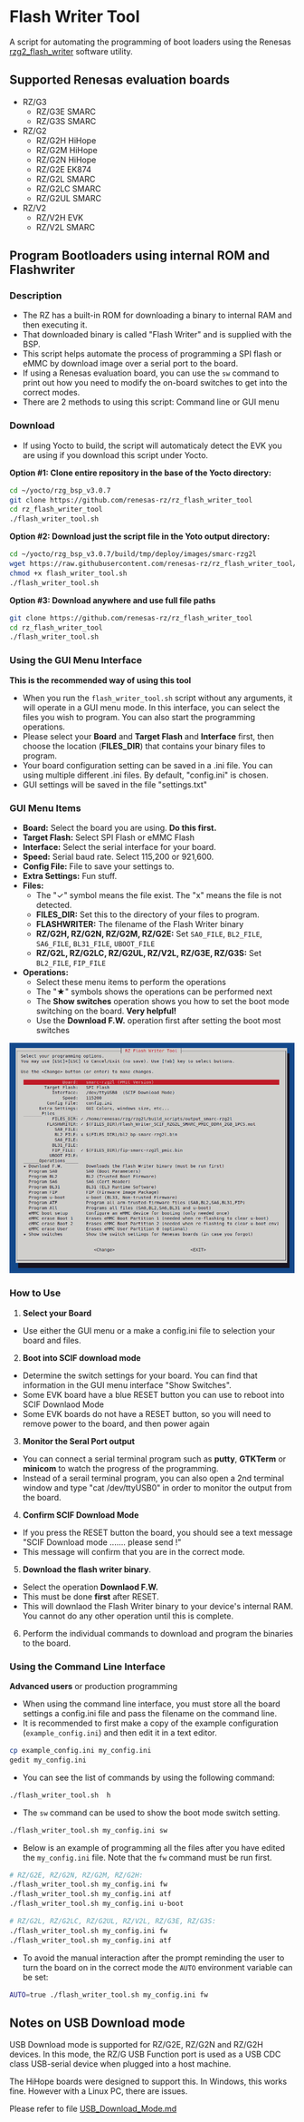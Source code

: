 # Flash Writer Tool

A script for automating the programming of boot loaders using the Renesas
[rzg2\_flash\_writer](https://github.com/renesas-rz/rzg2_flash_writer) software
utility.

## Supported Renesas evaluation boards

* RZ/G3
  * RZ/G3E SMARC
  * RZ/G3S SMARC
* RZ/G2
  * RZ/G2H HiHope
  * RZ/G2M HiHope
  * RZ/G2N HiHope
  * RZ/G2E EK874
  * RZ/G2L SMARC
  * RZ/G2LC SMARC
  * RZ/G2UL SMARC
* RZ/V2
  * RZ/V2H EVK
  * RZ/V2L SMARC

## Program Bootloaders using internal ROM and Flashwriter

### Description

* The RZ has a built-in ROM for downloading a binary to internal RAM and then
executing it.
* That downloaded binary is called "Flash Writer" and is supplied with the BSP.
* This script helps automate the process of programming a SPI flash or eMMC by
download image over a serial port to the board.
* If using a Renesas evaluation board, you can use the `sw` command to print out
how you need to modify the on-board switches to get into the correct modes.
* There are 2 methods to using this script: Command line or GUI menu

### Download

* If using Yocto to build, the script will automaticaly detect the EVK you are
using if you download this script under Yocto.

**Option #1: Clone entire repository in the base of the Yocto directory:**
```bash
cd ~/yocto/rzg_bsp_v3.0.7
git clone https://github.com/renesas-rz/rz_flash_writer_tool
cd rz_flash_writer_tool
./flash_writer_tool.sh
```

**Option #2: Download just the script file in the Yoto output directory:**
```bash
cd ~/yocto/rzg_bsp_v3.0.7/build/tmp/deploy/images/smarc-rzg2l
wget https://raw.githubusercontent.com/renesas-rz/rz_flash_writer_tool/master/flash_writer_tool.sh
chmod +x flash_writer_tool.sh
./flash_writer_tool.sh
```

**Option #3: Download anywhere and use full file paths**
```bash
git clone https://github.com/renesas-rz/rz_flash_writer_tool
cd rz_flash_writer_tool
./flash_writer_tool.sh
```

### Using the GUI Menu Interface

**This is the recommended way of using this tool**
* When you run the `flash_writer_tool.sh` script without any arguments, it will
operate in a GUI menu mode. In this interface, you can select the files you wish
to program. You can also start the programming operations.
* Please select your **Board** and **Target Flash** and **Interface** first,
then choose the location (**FILES_DIR**) that contains your binary files to
program.
* Your board configuration setting can be saved in a .ini file. You can using
multiple different .ini files. By default, "config.ini" is chosen.
* GUI settings will be saved in the file "settings.txt"

### GUI Menu Items

 * **Board:** Select the board you are using. **Do this first.**
 * **Target Flash:** Select SPI Flash or eMMC Flash
 * **Interface:** Select the serial interface for your board.
 * **Speed:** Serial baud rate. Select 115,200 or 921,600.
 * **Config File:** File to save your settings to.
 * **Extra Settings:** Fun stuff.
* **Files:**
  * The "✓" symbol means the file exist. The "x" means the file is not detected.
  * **FILES_DIR:** Set this to the directory of your files to program.
  * **FLASHWRITER:** The filename of the Flash Writer binary
  * **RZ/G2H, RZ/G2N, RZ/G2M, RZ/G2E:** Set `SA0_FILE`, `BL2_FILE`, `SA6_FILE`,
`BL31_FILE`, `UBOOT_FILE`
  * **RZ/G2L, RZ/G2LC, RZ/G2UL, RZ/V2L, RZ/G3E, RZ/G3S:** Set `BL2_FILE`, `FIP_FILE`
* **Operations:**
  * Select these menu items to perform the operations
  * The "★" symbols shows the operations can be performed next
  * The **Show switches** operation shows you how to set the boot mode switching
on the board. **Very helpful!**
  * Use the **Download F.W.** operation first after setting the boot most
switches

![name](gui.png?raw=true)

### How to Use

1. **Select your Board**
* Use either the GUI menu or a make a config.ini file to selection your board
and files.

2. **Boot into SCIF download mode**
* Determine the switch settings for your board. You can find that information in
the GUI menu interface "Show Switches".
* Some EVK board have a blue RESET button you can use to reboot into SCIF
Downlaod Mode
* Some EVK boards do not have a RESET button, so you will need to remove power
to the board, and then power again

3. **Monitor the Seral Port output**
* You can connect a serial terminal program such as **putty**, **GTKTerm** or
**minicom** to watch the progress of the programming.
* Instead of a serail terminal program, you can also open a 2nd terminal window
and type "cat /dev/ttyUSB0" in order to monitor the output from the board.

4. **Confirm SCIF Download Mode**
* If you press the RESET button the board, you should see a text message "SCIF
Download mode .......  please send !"
* This message will confirm that you are in the correct mode.

5. **Download the flash writer binary**.
* Select the operation **Downlaod F.W.**
* This must be done **first** after RESET.
* This will downlaod the Flash Writer binary to your device's internal RAM. You
cannot do any other operation until this is complete.

6. Perform the individual commands to download and program the binaries to the
board.

### Using the Command Line Interface

**Advanced users** or production programming

* When using the command line interface, you must store all the board settings a
config.ini file and pass the filename on the command line.
* It is recommended to first make a copy of the example configuration
(`example_config.ini`) and then edit it in a text editor.

```bash
cp example_config.ini my_config.ini
gedit my_config.ini
```

* You can see the list of commands by using the following command:
```bash
./flash_writer_tool.sh  h
```

* The `sw` command can be used to show the boot mode switch setting.
```bash
./flash_writer_tool.sh my_config.ini sw
```

* Below is an example of programming all the files after you have edited the
`my_config.ini` file. Note that the `fw` command must be run first.
```bash
# RZ/G2E, RZ/G2N, RZ/G2M, RZ/G2H:
./flash_writer_tool.sh my_config.ini fw
./flash_writer_tool.sh my_config.ini atf
./flash_writer_tool.sh my_config.ini u-boot
```
```bash
# RZ/G2L, RZ/G2LC, RZ/G2UL, RZ/V2L, RZ/G3E, RZ/G3S:
./flash_writer_tool.sh my_config.ini fw
./flash_writer_tool.sh my_config.ini atf
```

* To avoid the manual interaction after the prompt reminding the user to turn
the board on in the correct mode the `AUTO` environment variable can be set:
```bash
AUTO=true ./flash_writer_tool.sh my_config.ini fw
```

## Notes on USB Download mode

USB Download mode is supported for RZ/G2E, RZ/G2N and RZ/G2H devices.
In this mode, the RZ/G USB Function port is used as a USB CDC class USB-serial
device when plugged into a host machine.

The HiHope boards were designed to support this.
In Windows, this works fine. However with a Linux PC, there are issues.

Please refer to file [USB\_Download\_Mode.md](USB_Download_Mode.md)
